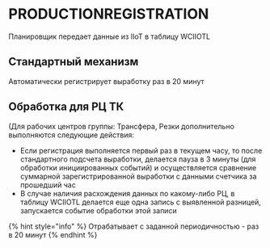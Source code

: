 # PRODUCTIONREGISTRATION

Планировщик передает данные из IIoT в таблицу WCIIOTL

## Стандартный механизм&#x20;

Автоматически регистрирует выработку раз в 20 минут

## Обработка для РЦ ТК&#x20;

(Для рабочих центров группы: Трансфера, Резки дополнительно выполняются следующие действия:

* Если регистрация выполняется первый раз в текущем часу, то после стандартного подсчета выработки, делается пауза в 3 минуты (для обработки инициированных событий) и осуществляется сравнение суммарной зарегистрированной выработки с данными счетчика за прошедший час
* В случае наличия расхождения данных по какому-либо РЦ, в таблицу WCIIOTL делается еще одна запись с выявленной разницей, запускается событие обработки этой записи

{% hint style="info" %}
Отрабатывает с заданной периодичностью - раз в 20 минут
{% endhint %}
